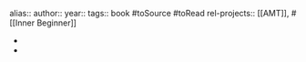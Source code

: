 alias::
author::
year::
tags:: book #toSource #toRead
rel-projects:: [[AMT]], #[[Inner Beginner]]



-
-
